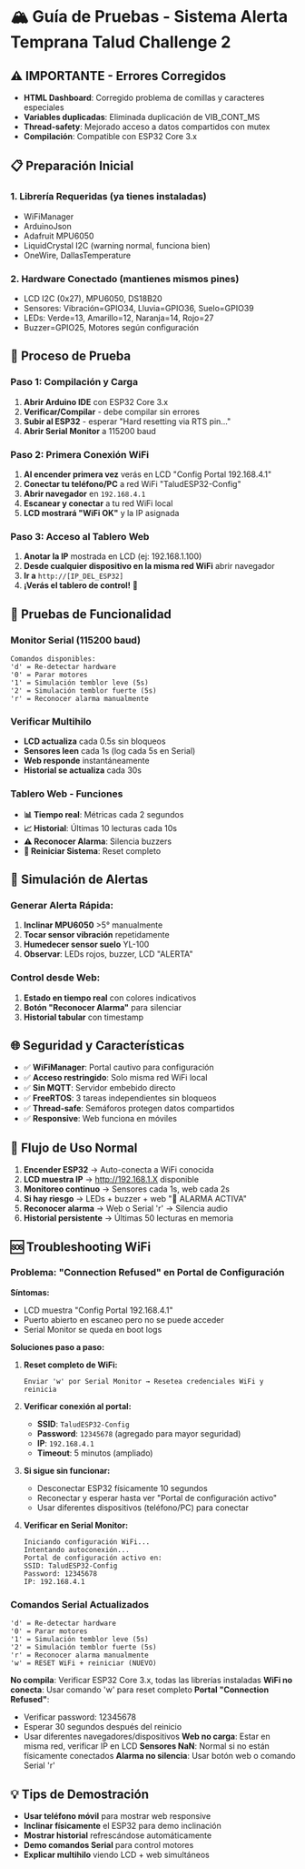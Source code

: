 # 🏔️ Guía de Pruebas - Sistema Alerta Temprana Talud Challenge 2

## ⚠️ IMPORTANTE - Errores Corregidos
- **HTML Dashboard**: Corregido problema de comillas y caracteres especiales
- **Variables duplicadas**: Eliminada duplicación de VIB_CONT_MS
- **Thread-safety**: Mejorado acceso a datos compartidos con mutex
- **Compilación**: Compatible con ESP32 Core 3.x

## 📋 Preparación Inicial

### 1. Librería Requeridas (ya tienes instaladas)
- WiFiManager
- ArduinoJson 
- Adafruit MPU6050
- LiquidCrystal I2C (warning normal, funciona bien)
- OneWire, DallasTemperature

### 2. Hardware Conectado (mantienes mismos pines)
- LCD I2C (0x27), MPU6050, DS18B20
- Sensores: Vibración=GPIO34, Lluvia=GPIO36, Suelo=GPIO39
- LEDs: Verde=13, Amarillo=12, Naranja=14, Rojo=27
- Buzzer=GPIO25, Motores según configuración

## 🚀 Proceso de Prueba

### Paso 1: Compilación y Carga
1. **Abrir Arduino IDE** con ESP32 Core 3.x
2. **Verificar/Compilar** - debe compilar sin errores
3. **Subir al ESP32** - esperar "Hard resetting via RTS pin..."
4. **Abrir Serial Monitor** a 115200 baud

### Paso 2: Primera Conexión WiFi
1. **Al encender primera vez** verás en LCD "Config Portal 192.168.4.1"  
2. **Conectar tu teléfono/PC** a red WiFi "TaludESP32-Config"
3. **Abrir navegador** en `192.168.4.1`
4. **Escanear y conectar** a tu red WiFi local
5. **LCD mostrará "WiFi OK"** y la IP asignada

### Paso 3: Acceso al Tablero Web
1. **Anotar la IP** mostrada en LCD (ej: 192.168.1.100)
2. **Desde cualquier dispositivo en la misma red WiFi** abrir navegador
3. **Ir a** `http://[IP_DEL_ESP32]`
4. **¡Verás el tablero de control!** 🎉

## 🧪 Pruebas de Funcionalidad

### Monitor Serial (115200 baud)
```
Comandos disponibles:
'd' = Re-detectar hardware
'0' = Parar motores  
'1' = Simulación temblor leve (5s)
'2' = Simulación temblor fuerte (5s)
'r' = Reconocer alarma manualmente
```

### Verificar Multihilo
- **LCD actualiza** cada 0.5s sin bloqueos
- **Sensores leen** cada 1s (log cada 5s en Serial)  
- **Web responde** instantáneamente
- **Historial se actualiza** cada 30s

### Tablero Web - Funciones
- **📊 Tiempo real**: Métricas cada 2 segundos
- **📈 Historial**: Últimas 10 lecturas cada 10s  
- **⚠️ Reconocer Alarma**: Silencia buzzers
- **🔄 Reiniciar Sistema**: Reset completo

## 🔧 Simulación de Alertas

### Generar Alerta Rápida:
1. **Inclinar MPU6050** >5° manualmente
2. **Tocar sensor vibración** repetidamente
3. **Humedecer sensor suelo** YL-100
4. **Observar**: LEDs rojos, buzzer, LCD "ALERTA"

### Control desde Web:
1. **Estado en tiempo real** con colores indicativos
2. **Botón "Reconocer Alarma"** para silenciar
3. **Historial tabular** con timestamp

## 🌐 Seguridad y Características

- ✅ **WiFiManager**: Portal cautivo para configuración
- ✅ **Acceso restringido**: Solo misma red WiFi local
- ✅ **Sin MQTT**: Servidor embebido directo  
- ✅ **FreeRTOS**: 3 tareas independientes sin bloqueos
- ✅ **Thread-safe**: Semáforos protegen datos compartidos
- ✅ **Responsive**: Web funciona en móviles

## 📱 Flujo de Uso Normal

1. **Encender ESP32** → Auto-conecta a WiFi conocida
2. **LCD muestra IP** → http://192.168.1.X disponible  
3. **Monitoreo continuo** → Sensores cada 1s, web cada 2s
4. **Si hay riesgo** → LEDs + buzzer + web "🚨 ALARMA ACTIVA"
5. **Reconocer alarma** → Web o Serial 'r' → Silencia audio
6. **Historial persistente** → Últimas 50 lecturas en memoria

## 🆘 Troubleshooting WiFi

### Problema: "Connection Refused" en Portal de Configuración

**Síntomas:**
- LCD muestra "Config Portal 192.168.4.1"
- Puerto abierto en escaneo pero no se puede acceder
- Serial Monitor se queda en boot logs

**Soluciones paso a paso:**

1. **Reset completo de WiFi:**
   ```
   Enviar 'w' por Serial Monitor → Resetea credenciales WiFi y reinicia
   ```

2. **Verificar conexión al portal:**
   - **SSID**: `TaludESP32-Config`
   - **Password**: `12345678` (agregado para mayor seguridad)
   - **IP**: `192.168.4.1`
   - **Timeout**: 5 minutos (ampliado)

3. **Si sigue sin funcionar:**
   - Desconectar ESP32 físicamente 10 segundos
   - Reconectar y esperar hasta ver "Portal de configuración activo"
   - Usar diferentes dispositivos (teléfono/PC) para conectar

4. **Verificar en Serial Monitor:**
   ```
   Iniciando configuración WiFi...
   Intentando autoconexión...
   Portal de configuración activo en:
   SSID: TaludESP32-Config
   Password: 12345678
   IP: 192.168.4.1
   ```

### Comandos Serial Actualizados
```
'd' = Re-detectar hardware
'0' = Parar motores  
'1' = Simulación temblor leve (5s)
'2' = Simulación temblor fuerte (5s)
'r' = Reconocer alarma manualmente
'w' = RESET WiFi + reiniciar (NUEVO)
```

**No compila**: Verificar ESP32 Core 3.x, todas las librerías instaladas
**WiFi no conecta**: Usar comando 'w' para reset completo
**Portal "Connection Refused"**: 
  - Verificar password: 12345678
  - Esperar 30 segundos después del reinicio
  - Usar diferentes navegadores/dispositivos
**Web no carga**: Estar en misma red, verificar IP en LCD
**Sensores NaN**: Normal si no están físicamente conectados
**Alarma no silencia**: Usar botón web o comando Serial 'r'

## 💡 Tips de Demostración

- **Usar teléfono móvil** para mostrar web responsive
- **Inclinar físicamente** el ESP32 para demo inclinación  
- **Mostrar historial** refrescándose automáticamente
- **Demo comandos Serial** para control motores
- **Explicar multihilo** viendo LCD + web simultáneos